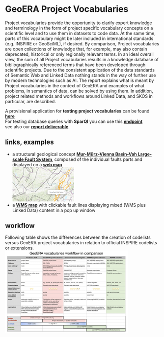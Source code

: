 # GeoERA Project Vocabularies
Project vocabularies provide the opportunity to clarify expert knowledge and terminology in the form of project specific vocabulary concepts on a scientific level and to use them in datasets to code data. At the same time, parts of this vocabulary might be later included in international standards (e.g. INSPIRE or GeoSciML), if desired. By comparison, Project vocabularies are open collections of knowledge that, for example, may also contain deprecated, historical or only regionally relevant terms. In an ideal overall view, the sum of all Project vocabularies results in a knowledge database of bibliographically referenced terms that have been developed through scientific projects. Due to the consistent application of the data standards of Semantic Web and Linked Data nothing stands in the way of further use by modern technologies such as AI. The report explains what is meant by Project vocabularies in the context of GeoERA and examples of what problems, in semantics of data, can be solved by using them. In addition, project related methods and workflows around Linked Data, and SKOS in particular, are described.

A provisional application for **testing project vocabularies** can be found **[here](https://schmar00.github.io/project-vocabularies/)**  
For testing database queries with **SparQl** you can use this **[endpoint](https://resource.geolba.ac.at/PoolParty/sparql/geoera)**  
see also our **[report deliverable](https://geoera.eu/wp-content/uploads/2019/11/D4.3-GeoERA-Project-Vocabularies.pdf)**

## links, examples
* a structural geological concept **[Mur-Mürz-Vienna Basin-Vah Large-scale Fault System](https://thesaurus.geolba.ac.at/?uri=http://resource.geolba.ac.at/structure/186&lang=en)**, composed of the individual faults parts and displayed on a **[web map](https://thesaurus.geolba.ac.at/structureViewer.html?uri=http://resource.geolba.ac.at/structure/186&lang=en)**  
[<img src="webmap.jpg" width="200px">](https://thesaurus.geolba.ac.at/structureViewer.html?uri=http://resource.geolba.ac.at/structure/186&lang=en)
* a **[WMS map](http://www.ce-gic.org/wms/GBA_structures_2.html)** with clickable fault lines displaying mixed (WMS plus Linked Data) content in a pop up window  

## workflow  
Following table shows the differences between the creation of codelists versus GeoERA project vocabularies in relation to official INSPIRE codelists or extensions.    
[<img src="C5B26460-1390-47CF-BFC7-9A2C5581B44A.jpeg" width="400px">](https://thesaurus.geolba.ac.at/structureViewer.html)  


